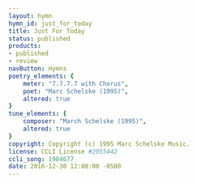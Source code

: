 ```yaml
---
layout: hymn
hymn_id: just_for_today
title: Just For Today
status: published
products:
- published
- review
navButton: Hymns
poetry_elements: {
    meter: "7.7.7.7 with Chorus",
    poet: "Marc Schelske (1995)",
    altered: true
}
tune_elements: {
    composer: "March Schelske (1995)",
    altered: true
}
copyright: Copyright (c) 1995 Marc Schelske Music.
license: CCLI License #2055442
ccli_song: 1984677
date: 2016-12-30 12:00:00 -0500
---
```

